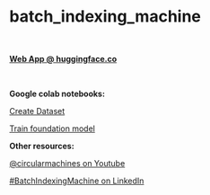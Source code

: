 # batch_indexing_machine

<br>

<b>[Web App @ huggingface.co](https://huggingface.co/spaces/Circularmachines/batch_indexing_machine)</b>

<br>

<b>Google colab notebooks:</b>

[Create Dataset](https://colab.research.google.com/github/circularmachines/batch_indexing_machine/blob/main/Create_dataset.ipynb)

[Train foundation model](https://colab.research.google.com/github/circularmachines/batch_indexing_machine/blob/main/Train_foundation_model.ipynb)


<b>Other resources:</b>

[@circularmachines on Youtube](https://www.youtube.com/@circularmachines)

[#BatchIndexingMachine on LinkedIn](https://www.linkedin.com/search/results/all/?keywords=%23batchindexingmachine)
